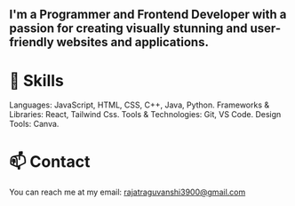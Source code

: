 ## I'm a Programmer and Frontend Developer with a passion for creating visually stunning and user-friendly websites and applications.

# 🔭 Skills
Languages: JavaScript, HTML, CSS, C++, Java, Python.
Frameworks & Libraries: React, Tailwind Css.
Tools & Technologies: Git, VS Code.
Design Tools: Canva.

# 📫 Contact
You can reach me at my email: rajatraguvanshi3900@gmail.com
